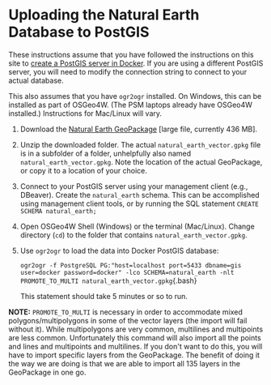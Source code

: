 # Uploading the Natural Earth Database to PostGIS

These instructions assume that you have followed the instructions on this site to [create a PostGIS server in Docker](creating_a_postgis_server_in_docker.md). If you are using a different PostGIS server, you will need to modify the connection string to connect to your actual database.

This also assumes that you have `ogr2ogr` installed. On Windows, this can be installed as part of OSGeo4W. (The PSM laptops already have OSGeo4W installed.) Instructions for Mac/Linux will vary.

1. Download the [Natural Earth GeoPackage](https://naciscdn.org/naturalearth/packages/natural_earth_vector.gpkg.zip) [large file, currently 436 MB].
2. Unzip the downloaded folder. The actual `natural_earth_vector.gpkg` file is in a subfolder of a folder, unhelpfully also named `natural_earth_vector.gpkg`. Note the location of the actual GeoPackage, or copy it to a location of your choice.
3. Connect to your PostGIS server using your management client (e.g., DBeaver). Create the `natural_earth` schema. This can be accomplished using management client tools, or by running the SQL statement `CREATE SCHEMA natural_earth;`
4. Open OSGeo4W Shell (Windows) or the terminal (Mac/Linux). Change directory (`cd`) to the folder that contains `natural_earth_vector.gpkg`.
5. Use `ogr2ogr` to load the data into Docker PostGIS database:
    
    `ogr2ogr -f PostgreSQL PG:"host=localhost port=5433 dbname=gis user=docker password=docker" -lco SCHEMA=natural_earth -nlt PROMOTE_TO_MULTI natural_earth_vector.gpkg`{.bash}
    
    This statement should take 5 minutes or so to run.

**NOTE:** `PROMOTE_TO_MULTI` is necessary in order to accommodate mixed polygons/multipolygons in some of the vector layers (the import will fail without it). While multipolygons are very common, multilines and multipoints are less common. Unfortunately this command will also import all the points and lines and multipoints and multilines. If you don't want to do this, you will have to import specific layers from the GeoPackage. The benefit of doing it the way we are doing is that we are able to import all 135 layers in the GeoPackage in one go.
